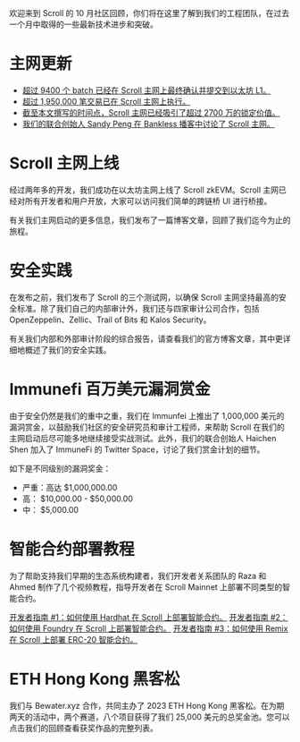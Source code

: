 
欢迎来到 Scroll 的 10 月社区回顾，你们将在这里了解到我们的工程团队，在过去一个月中取得的一些最新技术进步和突破。

# 主网更新

- [超过 9400 个 batch 已经在 Scroll 主网上最终确认并提交到以太坊 L1。](https://scroll.io/rollupscan?page=1&per_page=10)
- [超过 1,950,000 笔交易已在 Scroll 主网上执行。](https://scrollscan.com/)
- [截至本文撰写的时间点，Scroll 主网已经吸引了超过 2700 万的锁定价值。](https://l2beat.com/scaling/projects/scroll)
- [我们的联合创始人 Sandy Peng 在 Bankless 播客中讨论了 Scroll 主网。](https://www.youtube.com/watch?v=FWzdCbFXAy8)

# Scroll 主网上线

经过两年多的开发，我们成功在以太坊主网上线了 Scroll zkEVM。Scroll 主网已经对所有开发者和用户开放，大家可以访问我们简单的跨链桥 UI 进行桥接。

有关我们主网启动的更多信息，我们发布了一篇博客文章，回顾了我们迄今为止的旅程。

# 安全实践

在发布之前，我们发布了 Scroll 的三个测试网，以确保 Scroll 主网坚持最高的安全标准。除了我们自己的内部审计外，我们还与四家审计公司合作，包括 OpenZeppelin、Zellic、Trail of Bits 和 Kalos Security。

有关我们内部和外部审计阶段的综合报告，请查看我们的官方博客文章，其中更详细地概述了我们的安全实践。


# Immunefi 百万美元漏洞赏金

由于安全仍然是我们的重中之重，我们在 Immunfei 上推出了 1,000,000 美元的漏洞赏金，以鼓励我们社区的安全研究员和审计工程师，来帮助 Scroll 在我们的主网启动后尽可能多地继续接受实战测试。此外，我们的联合创始人 Haichen Shen 加入了 ImmuneFi 的 Twitter Space，讨论了我们赏金计划的细节。

如下是不同级别的漏洞奖金：
- 严重：高达 $1,000,000.00
- 高： $10,000.00 - $50,000.00
- 中： $5,000.00

# 智能合约部署教程

为了帮助支持我们早期的生态系统构建者，我们开发者关系团队的 Raza 和 Ahmed 制作了几个视频教程，指导开发者在 Scroll Mainnet 上部署不同类型的智能合约。

[开发者指南 #1：如何使用 Hardhat 在 Scroll 上部署智能合约。](https://x.com/BuildWithScroll/status/1714788878262157566?s=20)
[开发者指南 #2：如何使用 Foundry 在 Scroll 上部署智能合约。](https://x.com/BuildWithScroll/status/1715062322425917946?s=20)
[开发者指南 #3：如何使用 Remix 在 Scroll 上部署 ERC-20 智能合约。](https://x.com/BuildWithScroll/status/1715412851538755783?s=20)

# ETH Hong Kong 黑客松

我们与 Bewater.xyz 合作，共同主办了 2023 ETH Hong Kong 黑客松。在为期两天的活动中，两个赛道，八个项目获得了我们 25,000 美元的总奖金池。您可以点击我们的回顾查看获奖作品的完整列表。
